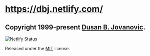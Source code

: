 
# https://dbj.netlify.com/

## Copyright 1999-present [Dusan B. Jovanovic](https://dbj.org).

[![Netlify Status](https://api.netlify.com/api/v1/badges/2457505c-3192-4844-9693-9aacb4d6e030/deploy-status)](https://app.netlify.com/sites/dbj/deploys)



Released under the [MIT](https://github.com/sourcethemes/academic-kickstart/blob/master/LICENSE.md) license.


